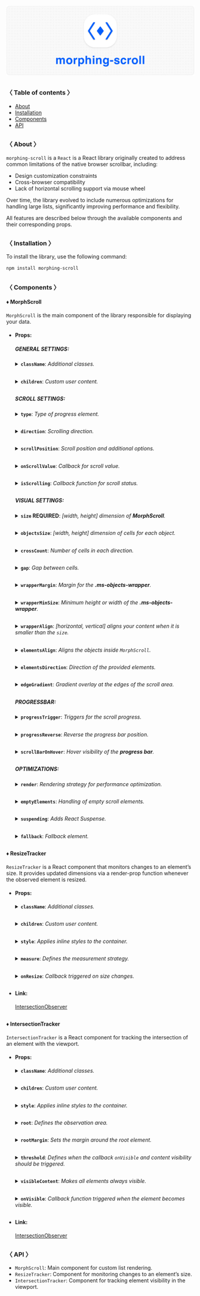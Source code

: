 ![logo](https://raw.githubusercontent.com/voodoofugu/morphing-scroll/refs/heads/main/src/assets/banner-01.jpg?v=1)

<h2></h2>

### 〈 Table of contents 〉

- [About](#-about-)
- [Installation](#-installation-)
- [Components](#-components-)
- [API](#-api-)

<h2></h2>

### 〈 About 〉

`morphing-scroll` is a `React` is a React library originally created to address common limitations of the native browser scrollbar, including:

- Design customization constraints
- Cross-browser compatibility
- Lack of horizontal scrolling support via mouse wheel

Over time, the library evolved to include numerous optimizations for handling large lists, significantly improving performance and flexibility.

All features are described below through the available components and their corresponding props.

<h2></h2>

### 〈 Installation 〉

To install the library, use the following command:

```bash
npm install morphing-scroll
```

<h2></h2>

### 〈 Components 〉

#### ♦ MorphScroll

`MorphScroll` is the main component of the library responsible for displaying your data.

- #### Props:

  <div>

  ##### **GENERAL SETTINGS**:

    <details>
      <summary><b><code>className</code></b>: <em>Additional classes.</em></summary><br />
      <ul>
        <b>Type:</b> string<br />
        <br />
        <b>Description:</b> <em><br />
        This parameter allows you to add additional classes to the component.</em><br />
        <br />
        <b>Example:</b>

        ```tsx
        <MorphScroll {...props}
          className="custom-class"
        >
          {children}
        </MorphScroll>
        ```

    </ul></details>

    <h2></h2>

    <details>
      <summary><b><code>children</code></b>: <em>Custom user content.</em></summary><br />
      <ul>
        <b>Type:</b> React.ReactNode<br />
        <br />
        <b>Description:</b> <em><br />
        This is where you can pass your list elements.<br />
        Make sure to provide unique keys for each list item, as per React's rules. The <code>MorphScroll</code> component ensures that the cells it generates will use the same keys as your list items, allowing it to render the correct cells for the current list.<br />
        Additionally, <code>MorphScroll</code> handles a passed <mark>null</mark> value the same way as <mark>undefined</mark>, rendering nothing in both cases.</em><br />
        <br />
        <b>Example:</b>

        ```tsx
        <MorphScroll {...props} >
          {children}
        </MorphScroll>
        ```

    </ul></details>

    <h2></h2>

  ##### **SCROLL SETTINGS**:

    <details>
      <summary><b><code>type</code></b>: <em>Type of progress element.</em></summary><br />
      <ul>
        <b>Type:</b> "scroll" | "slider" | "sliderMenu"<br />
        <br />
        <b>Default:</b> "scroll"<br />
        <br />
        <b>Description:</b> <em><br />
        This parameter defines how the provided <code>progressElement</code> behaves within <code>progressTrigger</code> and how you interact with it.<br />
        <br />
        <mark>scroll</mark> - This is the default value and represents a standard scrollbar.<br />
        <br />
        <mark>slider</mark> - It displays distinct elements indicating the number of full scroll steps within the list.<br />
        <br />
        <mark>sliderMenu</mark> - It behaves like a <code>slider</code>, but now the <code>progressElement</code> is a menu, an you can provide custom buttons as an array in the <code>progressElement</code>.</em><br />
        <br />
        <b>Example:</b>

        ```tsx
        <MorphScroll {...props}
          type="slider"
        >
          {children}
        </MorphScroll>
        ```

        <img src="https://raw.githubusercontent.com/voodoofugu/morphing-scroll/refs/heads/main/src/assets/banner-02.jpg?v=1">

    </ul></details>

    <h2></h2>

    <details>
      <summary><b><code>direction</code></b>: <em>Scrolling direction.</em></summary><br />
      <ul>
        <b>Type:</b> "x" | "y" | "hybrid"<br />
        <br />
        <b>Default:</b> "y"<br />
        <br />
        <b>Description:</b> <em><br />
        This parameter changes the scroll or slider type direction based on the provided value.<br />
        You can set the value to horizontal, vertical or hybrid positions to customize the component according to your needs.</em><br />
        <br />
        <b>Example:</b>

        ```tsx
        <MorphScroll {...props}
          direction="x"
        >
          {children}
        </MorphScroll>
        ```

    </ul></details>

    <h2></h2>

    <details>
      <summary><b><code>scrollPosition</code></b>: <em>Scroll position and additional options.</em></summary><br />
      <ul>
        <b>Type:</b> {<br />
        value: number | "end" | (number | "end")[];<br />
        duration?: number;<br />
        updater?: boolean;<br />
        }<br />
        <br />
        <b>Default:</b> { duration: 200; updater: false }<br />
        <br />
        <b>Description:</b> <em><br />
        This parameter allows you to set custom scroll values.<br />
        <br />
        <code>value</code>:<br />
        <ul>
          <li><mark>number</mark> - Sets the scroll position to a specific value.</li>
          <li><mark>"end"</mark> - Scrolls to the bottom of the list upon loading, which is useful for scenarios like chat message lists. When new elements are appended to the list, the scroll position will update automatically. However, to prevent unwanted scrolling when adding elements to the beginning of the list, this property will not trigger.</li>
        </ul>
        You can also provide an array of two values to specific positions ( e.g., [ x, y ] axes ) for hybrid directions.</code>.<br />
        <br />
        <code>duration</code>:<br />
        This property determines the animation speed for scrolling in <b>ms</b>.<br />
        <br />
        <code>updater</code>:<br />
        This property is a helper for the <code>value</code> property. When setting the same scroll value repeatedly (e.g., clicking a button to scroll to the top), React does not register the update. To force an update, toggle updater within setState, e.g.,<br />
        <code>setScroll((prev) => ({ ...prev, value: 0, updater: <b>!prev.updater</b> }))</code></em><br />
        <br />
        <b>Example:</b>

        ```tsx
        <MorphScroll {...props}
          scrollPosition={{ value: 100; duration: 100 }}
        >
          {children}
        </MorphScroll>
        ```

    </ul></details>

    <h2></h2>

    <details>
      <summary><b><code>onScrollValue</code></b>: <em>Callback for scroll value.</em></summary><br />
      <ul>
        <b>Type:</b> ( left: number, top: number ) => void<br />
        <br />
        <b>Description:</b> <em><br />
        This parameter accepts a callback function that is triggered on every scroll event. The callback receives the current scroll top and left position as a number. The return value of the callback can be used to determine custom behavior based on the scroll value.</em><br />
        <br />
        <b>Example:</b>

        ```tsx
        <MorphScroll {...props}
          onScrollValue={
            (left, top) => console.log("Scroll position:", left, top),
          }
        >
          {children}
        </MorphScroll>
        ```

    </ul></details>
      
    <h2></h2>

    <details>
      <summary><b><code>isScrolling</code></b>: <em>Callback function for scroll status.</em></summary><br />
      <ul>
        <b>Type:</b> ( motion: boolean ) => void<br />
        <br />
        <b>Description:</b> <em><br />
        This parameter accepts a callback function that is triggered whenever the scroll status changes. The callback receives a boolean value, where <code>true</code> indicates that scrolling is in progress, and <code>false</code> indicates that scrolling has stopped. This can be useful for triggering additional actions, such as pausing animations or loading indicators based on the scroll state.</em><br />
        <br />
        <b>Example:</b>

        ```tsx
        <MorphScroll {...props}
          isScrolling={(motion) => {
            console.log(motion ? "Scrolling..." : "Scroll stopped.");
          }}
        >
          {children}
        </MorphScroll>
        ```

    </ul></details>

    <h2></h2>

  ##### **VISUAL SETTINGS**:

    <details>
      <summary><b><code>size</code> REQUIRED</b>: <em>[width, height] dimension of <b>MorphScroll</b>.</em></summary><br />
      <ul>
        <b>Type:</b><br /> number | number[] | "auto"<br />
        <br />
        <b>Description:</b> <em><br />
        This parameter sets the width and height of the <code>MorphScroll</code>.<br />
        <br />
        <mark>number</mark> - Sets a fixed size in pixels. It can be 1 number if you want to set the same width and height, or an array of 2 numbers.<br />
        <br />
        <mark>"auto"</mark> - Adds the <code>ResizeTracker</code> component to measure the width and height of the area where <code>MorphScroll</code> is added. The dimensions will automatically adjust when the container changes.</em><br />
        <br />
        <b>Example:</b>

        ```tsx
        <MorphScroll {...props}
          size={[100, 400]}
        >
          {children}
        </MorphScroll>
        ```

    </ul></details>

    <h2></h2>

    <details>
      <summary><b><code>objectsSize</code></b>: <em>[width, height] dimension of cells for each object.</em></summary><br />
      <ul>
        <b>Type:</b><br />
        number | "none" | "firstChild"<br />
        | (number | "none" | "firstChild")[]<br />
        <br />
        <b>Default:</b> If you don't provide any value, the default value will be taken from <code>size</code><br />
        <br />
        <b>Description:</b> <em><br />
        This parameter defines the [width, height] of cells for each of your objects.<br />
        <br />
        <mark>number</mark> - Sets a fixed size for your custom objects.<br />
        <br />
        <mark>"none"</mark> - Cells will still be created, but <code>MorphScroll</code> will not calculate their sizes-they will simply wrap your objects.<br />
        <br />
        <mark>"firstChild"</mark> - Creates a <code>ResizeTracker</code> wrapper for the first child of your list. This wrapper will calculate the size of the first child, and these dimensions will be applied to all cells in the list.<br />
        <br />
        ✦ Note:<br />
        <ul>
          <li>All types can be used as 1 value, or an array of 2 values.</li>
          <li><mark>"none"</mark> is not compatible with <code>render={{ type: "virtual" }}</code>.</li>
        </ul></em><br />
        <br />
        <b>Example:</b>

        ```tsx
        <MorphScroll {...props}
          objectsSize={[80, 80]}
        >
          {children}
        </MorphScroll>
        ```

    </ul></details>

    <h2></h2>

    <details>
      <summary><b><code>crossCount</code></b>: <em>Number of cells in each direction.</em></summary><br />
      <ul>
        <b>Type:</b> number<br />
        <br />
        <b>Description:</b> <em><br />
        This parameter defines the number of <b>columns</b> (when <code>direction="y"</code> or <code>direction="hybrid"</code> with <code>elementsDirection="column"</code>) or <b>rows</b> (when <code>direction="x"</code> or <code>direction="hybrid"</code> with <code>elementsDirection="row"</code>).<br />
        <br />
        ✦ Note:<br />
        <ul>
          <li>If you use <mark>"x"</mark> or <mark>"y"</mark> for the <code>direction</code> parameter, <code>crossCount</code> only limits the <b>maximum</b> number of columns or rows.</li>
          <li>If you use <mark>"hybrid"</mark> for the <code>direction</code> parameter, <code>crossCount</code> defines the <b>exact</b> number of columns or rows in dependence of the <code>elementsDirection</code>, but not exceeding the total number of passed elements.</li>
        </ul></em><br />
        <br />
        <b>Example:</b>

        ```tsx
        <MorphScroll {...props}
          crossCount={3}
        >
          {children}
        </MorphScroll>
        ```

    </ul></details>

    <h2></h2>

    <details>
      <summary><b><code>gap</code></b>: <em>Gap between cells.</em></summary><br />
      <ul>
        <b>Type:</b> number | number[]<br />
        <br />
        <b>Description:</b> <em><br />
        This parameter allows you to set spacing in pixels between list items both horizontally and vertically.<br />
        <br />
        ✦ Note:<br />
        It can be 1 number or an array of 2 or 4 numbers.</em><br />
        <br />
        <b>Example:</b>

        ```tsx
        <MorphScroll {...props}
          gap={10}
        >
          {children}
        </MorphScroll>
        ```

    </ul></details>

    <h2></h2>

    <details>
      <summary><b><code>wrapperMargin</code></b>: <em>Margin for the <b>.ms-objects-wrapper</b>.</em></summary><br />
      <ul>
        <b>Type:</b> number | number[]<br />
        <br />
        <b>Description:</b> <em><br />
        This parameter defines the spacing between the list items and their wrapper, effectively increasing the width or height of the scrollable area.<br />
        <br />
        ✦ Note:<br />
        Can be 1 number or an array of 2 or 4 numbers in pixels.</em><br />
        <br />
        <b>Example:</b>

        ```tsx
        <MorphScroll {...props}
          wrapperMargin={10}
        >
          {children}
        </MorphScroll>
        ```

    </ul></details>

    <h2></h2>

    <details>
      <summary><b><code>wrapperMinSize</code></b>: <em>Minimum height or width of the <b>.ms-objects-wrapper</b>.</em></summary><br />
      <ul>
        <b>Type:</b> number | "full" | (number | "full")[]<br /><br />
        <b>Description:</b> <em><br />
        This parameter defines the minimum height or width of the <b>.ms-objects-wrapper</b>, to which CSS properties like <code>min-height</code> or <code>min-width</code> will be applied.<br />
        <br />
        ✦ Note:<br />
        Can be used as 1 value, or an array of 2 values.</em><br />
        <br />
        <b>Example:</b>

        ```tsx
        <MorphScroll {...props}
          wrapperMinSize={"full"}
        >
          {children}
        </MorphScroll>
        ```

    </ul></details>

    <h2></h2>

    <details>
      <summary><b><code>wrapperAlign</code></b>: <em>[horizontal, vertical] aligns your content when it is smaller than the <code>size</code>.</em></summary><br /> 
      <ul>
        <b>Type:</b><br />
        "start" | "center" | "end"<br />
        | ("start" | "center" | "end")[]<br />
        <br />
        <b>Description:</b> <em><br />
        This parameter aligns the <b>.ms-objects-wrapper</b>, which contains all the provided elements, relative to the scroll or the <code>size</code>.<br />
        <br />
        ✦ Note:<br />
        Use 1 value to align one or both axes, or an array of 2 values to align both axes.</em><br />
        <br />
        <b>Example:</b>

        ```tsx
        <MorphScroll {...props}
          contentAlign={["center", "center"]}
        >
          {children}
        </MorphScroll>
        ```

    </ul></details>

    <h2></h2>

    <details>
      <summary><b><code>elementsAlign</code></b>: <em>Aligns the objects inside <code>MorphScroll</code>.</em></summary><br />
      <ul>
        <b>Type:</b> "start" | "center" | "end"<br />
        <br />
        <b>Example:</b>

        ```tsx
        <MorphScroll {...props}
          elementsAlign="center"
        >
          {children}
        </MorphScroll>
        ```

    </ul></details>

    <h2></h2>

    <details>
      <summary><b><code>elementsDirection</code></b>: <em>Direction of the provided elements.</em></summary><br />
      <ul>
        <b>Type:</b> "row" | "column"<br />
        <br />
        <b>Default:</b> "row"<br />
        <br />
        <b>Description:</b> <em><br />
        This parameter changes the order of the provided elements based on the provided value.</em><br />
        <br />
        <b>Example:</b>

        ```tsx
        <MorphScroll {...props}
          elementsDirection="column"
        >
          {children}
        </MorphScroll>
        ```

    </ul></details>

    <h2></h2>

    <details>
      <summary><b><code>edgeGradient</code></b>: <em>Gradient overlay at the edges of the scroll area.</em></summary><br />
      <ul>
        <b>Type:</b> boolean | { color?: string; size?: number }<br />
        <br />
        <b>Default:</b> { size: 40 }<br />
        <br />
        <b>Description:</b> <em><br />
        This parameter creates two edge elements responsible for darkening the edges of the scroll when it overflows.<br />
        <br />
        <code>color</code> :<br />
        The property accepts any valid color format.
        If you provide it, the library will generate a gradient transitioning from the custom color to transparent.
        If you provide just <mark>true</mark>, the edge elements will have no color, allowing for custom styling via CSS classes.<br />
        <br />
        <code>size</code> :<br />
        The property changes the height for horizontal and width for vertical <b>.ms-edge</b>.</em><br />
        <br />
        <b>Example:</b>

        ```tsx
        <MorphScroll {...props}
          edgeGradient={{ color: "rgba(0, 0, 0, 0.5)", size: 60 }}
        >
          {children}
        </MorphScroll>
        ```

    </ul></details>

    <h2></h2>

  ##### **PROGRESSBAR**:

    <details>
      <summary><b><code>progressTrigger</code></b>: <em>Triggers for the scroll progress.</em></summary><br />
      <ul>
        <b>Type:</b> {<br />
          wheel?: boolean;<br />
          content?: boolean;<br />
          progressElement?: boolean | React.ReactNode | React.ReactNode[];<br />
          arrows?: boolean | { size?: number; element?: React.ReactNode };<br />
        }<br />
        <br />
        <b>Default:</b> { wheel: true }<br />
        <br />
        <b>Description:</b> <em><br />
        This is one of the most important properties, allowing you to define how users interact with the progress bar and customize its appearance.<br />
        <br />
        <code>wheel</code> :<br />
        This parameter determines whether the progress bar responds to mouse wheel scrolling.<br />
        <br />
        <code>content</code> :<br />
        This parameter enables interaction by clicking and dragging anywhere within the scrollable content to move it.<br />
        <br />
        <code>progressElement</code> :<br />
        This parameter determines how the scroll progress is managed.<br />
        <br />
        <ul>
          <li>When using <code>type="scroll"</code>, you can provide a custom scroll element. If it's not ready yet, simply set <mark>true</mark> instead — this will fall back to the browser’s default scrollbar.</li>
          <li>When using <code>type="slider"</code>, a <b>.ms-slider</b> element is automatically generated. It contains multiple <b>sliderElem</b> elements that visually represent the scroll progress. One of them will always have the <code>active</code> class depending on the current position.</li>
          <li>When using <code>type="sliderMenu"</code>, everything is the same as with <mark>"slider"</mark> but you can pass an array of custom buttons to <code>progressElement</code>. These buttons act as a navigation menu, allowing users to jump to specific sections.</li>
        </ul>
        <br />
        <code>arrows</code> :<br />
        This parameter allows you to add custom arrows to the progress bar. You can either specify a <code>size</code> for the arrows and provide a custom element.<br />
        <br />
        ✦ Note:<br />
        <code>progressTrigger</code> can only create or provide your elements, but you must make the design for them yourself.</em><br />
        <br />
        <b>Example:</b>

        ```tsx
        <MorphScroll {...props}
          progressTrigger={{
            wheel: true,
            progressElement: <div className="your-scroll-thumb" />,
          }}
        >
          {children}
        </MorphScroll>
        ```

    </ul></details>

    <h2></h2>

    <details>
      <summary><b><code>progressReverse</code></b>: <em>Reverse the progress bar position.</em></summary><br />
      <ul>
        <b>Type:</b> boolean | boolean[]<br />
        <br />
        <b>Default:</b> false<br />
        <br />
        <b>Description:</b> <em><br />
        This parameter changes the position of the progress bar based on the direction property.<br />
        <br />
        <ul>
          <li>If <code>direction="x"</code>, the progress bar appears on the left by default and moves to the right when set to <mark>true</mark>.</li>
          <li>If <code>direction="y"</code>, the progress bar appears at the bottom by default and moves to the top when set to <mark>true</mark>.</li>
          <li>If <code>direction="hybrid"</code>, both horizontal and vertical progress bars are used with the same logic as above. And in this case, you can also pass an array of booleans to control each bar individually.</li>
        </ul></em><br />
        <br />
        <b>Example:</b>

        ```tsx
        <MorphScroll {...props}
          progressReverse
        >
          {children}
        </MorphScroll>
        ```

    </ul></details>

    <h2></h2>

    <details>
      <summary><b><code>scrollBarOnHover</code></b>: <em>Hover visibility of the <b>progress bar</b>.</em></summary><br />
      <ul>
        <b>Type:</b> boolean<br />
        <br />
        <b>Default:</b> false<br />
        <br />
        <b>Description:</b> <em><br />
        This parameter controls the visibility of the progress bar regardless of the <code>type</code> value.<br />
        When you use it, the <b>"hover"</b> class is applied to the <b>.ms-bar</b> when the cursor is over it (or the finger touches it on touchscreens), and <b>"leave"</b> is applied when it is no longer hovered. This allows you to easily customize its appearance on interaction.</em><br />
        <br />
        <b>Example:</b>

        ```tsx
        <MorphScroll {...props}
          scrollBarOnHover
        >
          {children}
        </MorphScroll>
        ```

    </ul></details>

    <h2></h2>

  ##### **OPTIMIZATIONS**:

    <details>
      <summary><b><code>render</code></b>: <em>Rendering strategy for performance optimization.</em></summary><br />
      <ul>
        <b>Type:</b> {<br />
          type: "lazy" | "virtual";<br />
          rootMargin?: number | number[];<br />
          stopLoadOnScroll?: boolean;<br />
          }<br />
        <br />
        <b>Description:</b> <em><br />
        This parameter adds a gradual rendering of the content as it enters the viewport.<br />
        When used, a container is created for each scrollable object, and its absolute positioning is calculated based on scroll position and area dimensions.<br />
        <br />
        <code>type</code>:<br />
        <ul>
          <li>With <mark>"lazy"</mark>, content is not deleted when it leaves the viewport.</li>
          <li>With <mark>"virtual"</mark>, content is deleted when it leaves the viewport.</li>
        </ul>
        <br />
        <code>rootMargin</code>:<br />
        This property controls the threshold for loading content. It can be a single number or an array of 2 <b>[ top-bottom, left-right ]</b> or 4 <b>[ top, right, bottom, left ]</b> numbers. It is the distance for loading from the root element ( <b>.ms-element</b> ) in pixels.<br />
        <br />
        <code>stopLoadOnScroll</code>:<br />
        This property controls whether to stop loading content when scrolling.<br />
        <br />
        ✦ Note:<br />
        <code>render</code> is not compatible with <code>objectsSize: "none"</code>.</em><br />
        <br />
        <b>Example:</b>

        ```tsx
        <MorphScroll {...props}
          render={{ type: "virtual" }}
        >
          {children}
        </MorphScroll>
        ```

    </ul></details>

    <h2></h2>

    <details>
      <summary><b><code>emptyElements</code></b>: <em>Handling of empty scroll elements.</em></summary><br />
      <ul>
        <b>Type:</b> {<br />
        mode: "clear" | "fallback" | { fallback: React.ReactNode };<br />
        clickTrigger?: { selector: string; delay?: number };<br />
        }<br />
        <br />
        <b>Description:</b> <em><br />
        This option will allow you to delete or replace empty list items during the first rendering, or to start this process by clicking.<br />
        <br />
        <code>mode</code> :<br />
        <ul>
          <li><mark>"clear"</mark> – automatically removes empty elements.</li>
          <li><mark>"fallback"</mark> – replaces empty elements with the value from the <code>fallback</code> props.</li>
          <li><mark>{ fallback: React.ReactNode }</mark> – if you need a different element than in <code>fallback</code> to replace empty elements, you can use this option.</li>
        </ul>
        <br />
        <code>clickTrigger</code> :<br />
        In case if elements are removed via a click action, use this option. It accepts an object with a <code>selector</code> ( such as a delete button’s class ) and <code>delay</code> ( in <b>ms</b> ) to wait before removing the elements.<br />
        <br />
        ✦ Note:<br />
        <ul>
          <li>The cleanup will start on the initial render, when the number of passed elements changes, on scroll and on click if you use <code>clickTrigger</code>.</li>
          <li>If you are using <code>clickTrigger</code> but there are no changes, you may need to increase the <code>delay</code> value, since the cleanup function is triggered when your item has not yet been deleted.</li>
        </ul></em>
        <br />
        <b>Example:</b>

        ```tsx
        <MorphScroll {...props}
          emptyElements={{
            mode: "clear",
            clickTrigger: { selector: ".close-button" },
          }}
        >
          {children}
        </MorphScroll>
        ```

    </ul></details>

    <h2></h2>

    <details>
      <summary><b><code>suspending</code></b>: <em>Adds React Suspense.</em></summary><br />
      <ul>
        <b>Type:</b> boolean<br />
        <br />
        <b>Default:</b> false<br />
        <br />
        <b>Description:</b> <em><br />
        This parameter adds React Suspense to the MorphScroll component for asynchronous rendering.</em><br />
        <br />
        <b>Example:</b>

        ```tsx
        <MorphScroll {...props}
          suspending
        >
          {children}
        </MorphScroll>
        ```

    </ul></details>

    <h2></h2>

    <details>
      <summary><b><code>fallback</code></b>: <em>Fallback element.</em></summary><br />
      <ul>
        <b>Type:</b> React.ReactNode<br />
        <br />
        <b>Description:</b> <em><br />
        This parameter sets the fallback element to display during loading or placeholder.<br />
        It will be used when:
        <ul>
          <li><code>suspending</code> is set to <mark>true</mark>.</li>
          <li><code>render.stopLoadOnScroll</code> is set to <mark>true</mark>.</li>
          <li><code>emptyElements.mode</code> is set to <mark>"fallback"</mark>.</li> 
        </ul></em><br />
        <br />
        <b>Example:</b>

        ```tsx
        <MorphScroll {...props}
          fallback={<div>Loading...</div>}
        >
          {children}
        </MorphScroll>
        ```

    </ul></details>
    
  </div>

<h2></h2>

#### ♦ ResizeTracker

`ResizeTracker` is a React component that monitors changes to an element’s size. It provides updated dimensions via a render-prop function whenever the observed element is resized.

- #### Props:

  <div>

    <details>
      <summary><b><code>className</code></b>: <em>Additional classes.</em></summary><br />
      <ul>
        <b>Type:</b> string<br />
        <br />
        <b>Description:</b> <em><br />
        This parameter allows you to add additional classes to the component.</em><br />
        <br />
        <b>Example:</b>

        ```tsx
        <ResizeTracker
          className="custom-class"
        >
          {children}
        </ResizeTracker>
        ```

    </ul></details>

    <h2></h2>

    <details>
      <summary><b><code>children</code></b>: <em>Custom user content.</em></summary><br />
      <ul>
        <b>Type:</b> React.ReactNode<br />
        <br />
        <b>Description:</b> <em><br />
        This parameter allows you to add custom content to the component.</em><br />
        <br />
        <b>Example:</b>

        ```tsx
        <ResizeTracker >
          {children}
        </ResizeTracker>
        ```

    </ul></details>

    <h2></h2>

    <details>
      <summary><b><code>style</code></b>: <em>Applies inline styles to the container.</em></summary><br />
      <ul>
        <b>Type:</b> React.CSSProperties<br />
        <br />
        <b>Example:</b>

        ```tsx
        <ResizeTracker
          style={{ backgroundColor: "yellow" }}
        >
          {children}
        </ResizeTracker>
        ```

    </ul></details>

    <h2></h2>

    <details>
      <summary><b><code>measure</code></b>: <em>Defines the measurement strategy.</em></summary><br />
      <ul>
        <b>Type:</b> "inner" | "outer" | "all"<br />
        <br />
        <b>Default:</b> "inner"<br />
        <br />
        <b>Description:</b><br />
        <em>This prop determines what is being measured by automatically applying inline styles that affect width and height.<br />
        <br />
        <ul>
          <li><mark>"inner"</mark> sets <code>width: "max-content"</code> and <code>height: "max-content"</code>, measuring the size of child elements.</li>
          <li><mark>"outer"</mark> measures the parent element by setting <code>minWidth: "100%"</code> and <code>minHeight: "100%"</code>.</li>
          <li><mark>"all"</mark> value combines the styles of both <code>"inner"</code> and <code>"outer"</code>, allowing measurement of both the parent and child elements.</li>
        </ul>
        <br />
        ✦ Note: <br />
        Be cautious when overriding styles via the <code>style</code> prop, as it may interfere with the styles applied by <code>measure</code>, leading to unexpected behavior.</em><br />
        <br />
        <b>Example:</b>

        ```tsx
        <ResizeTracker
          measure="all"
        >
          {children}
        </ResizeTracker>
        ```

    </ul></details>

    <h2></h2>

    <details>
      <summary><b><code>onResize</code></b>: <em>Callback triggered on size changes.</em></summary><br />
      <ul>
        <b>Type:</b> (rect: Partial<DOMRectReadOnly>) => void<br />
        <br />
        <b>Description:</b><br />
        <em>A callback function that is triggered whenever the observed element's dimensions change.<br />
        The function receives an object containing the updated size properties.</em><br />
        <br />
        <b>Example:</b>

        ```tsx
        <ResizeTracker
          onResize={(rect) => {
            console.log("New size:", rect);
          }}
        >
          {children}
        </ResizeTracker>
        ```

    </ul></details>

    <h2></h2>

  </div>

- #### Link:

  [IntersectionObserver](https://developer.mozilla.org/en-US/docs/Web/API/ResizeObserver)

<h2></h2>

#### ♦ IntersectionTracker

`IntersectionTracker` is a React component for tracking the intersection of an element with the viewport.

- #### Props:

  <div>

    <details>
      <summary><b><code>className</code></b>: <em>Additional classes.</em></summary><br />
      <ul>
        <b>Type:</b> string<br />
        <br />
        <b>Description:</b> <em><br />
        This parameter allows you to add additional classes to the component.</em><br />
        <br />
        <b>Example:</b>

        ```tsx
        <IntersectionTracker
          className="custom-class"
        >
          {children}
        </IntersectionTracker>
        ```

    </ul></details>

    <h2></h2>

    <details>
      <summary><b><code>children</code></b>: <em>Custom user content.</em></summary><br />
      <ul>
        <b>Type:</b> React.ReactNode<br />
        <br />
        <b>Example:</b>

        ```tsx
        <IntersectionTracker>
          {children}
        </IntersectionTracker>
        ```

    </ul></details>

    <h2></h2>

    <details>
      <summary><b><code>style</code></b>: <em>Applies inline styles to the container.</em></summary><br />
      <ul>
        <b>Type:</b> React.CSSProperties<br />
        <br />
        <b>Example:</b>

        ```tsx
        <IntersectionTracker
          style={{ backgroundColor: "yellow" }}
        >
          {children}
        </IntersectionTracker>
        ```

    </ul></details>

    <h2></h2>

    <details>
      <summary><b><code>root</code></b>: <em>Defines the observation area.</em></summary><br />
      <ul>
        <b>Type:</b> Element | null<br />
        <br />
        <b>Default:</b> null (window)<br />
        <br />
        <b>Description:</b> <em><br />
        Specifies the element that serves as the bounding box for the intersection observation. 
        If provided, it must be an ancestor of the observed element.</em><br />
        <br />
        <b>Example:</b>

        ```tsx
        <IntersectionTracker
          root={document.getElementById("observer-container")}
        >
          {children}
        </IntersectionTracker>
        ```

    </ul></details>

    <h2></h2>

    <details>
      <summary><b><code>rootMargin</code></b>: <em>Sets the margin around the root element.</em></summary><br />
      <ul>
        <b>Type:</b> number | number[]<br />
        <br />
        <b>Description:</b> <em><br />
        Defines an offset around the root element, expanding or shrinking the observed area.<br />
        <br />
        ✦ Note:<br />
        It can be a single number or an array of 2 <b>[ top-bottom, left-right ]</b> or 4 <b>[ top, right, bottom, left ]</b> numbers.</em><br />
        <br />
        <b>Example:</b>

        ```tsx
        <IntersectionTracker
          rootMargin={10}
        >
          {children}
        </IntersectionTracker>
        ```

    </ul></details>

    <h2></h2>

    <details>
      <summary><b><code>threshold</code></b>: <em>Defines when the callback <code>onVisible</code> and content visibility should be triggered.</em></summary><br />
      <ul>
        <b>Type:</b> number | number[]<br />
        <br />
        <b>Description:</b> <em><br />
        Specifies at what percentage of the observed element’s visibility the callback should be executed.<br />
        <br />
        ✦ Note:<br />
        <ul>
          <li>A value of <code>0</code> means the callback fires when any part of the element appears, while <code>1</code> means the element must be fully visible.</li>
          <li>An array (e.g., <code>[0, 0.5, 1]</code>) triggers the callback multiple times at different visibility levels.</li>
        </ul></em>
        <br />
        <b>Example:</b>

        ```tsx
        <IntersectionTracker
          threshold={0.5}
        >
          {children}
        </IntersectionTracker>
        ```

    </ul></details>

    <h2></h2>

    <details>
      <summary><b><code>visibleContent</code></b>: <em>Makes all elements always visible.</em></summary><br />
      <ul>
        <b>Type:</b> boolean<br />
        <br />
        <b>Default:</b> false<br />
        <br />
        <b>Description:</b> <em><br />
        If set to <mark>true</mark>, the tracked elements will always be visible, regardless of their actual intersection status.<br />
        This can be useful for testing purposes or when using the <code>onVisible</code> callback, ensuring it continues to trigger whenever the element enters the viewport.</em><br />
        <br />
        <b>Example:</b>

        ```tsx
        <IntersectionTracker
          visibleContent
        >
          {children}
        </IntersectionTracker>
        ```

    </ul></details>

    <h2></h2>

    <details>
      <summary><b><code>onVisible</code></b>: <em>Callback function triggered when the element becomes visible.</em></summary><br />
      <ul>
        <b>Type:</b> (entry: IntersectionObserverEntry) => void<br />
        <br />
        <b>Description:</b> <em><br />
        A callback function that is called when the observed element enters the viewport or the area defined by the <code>root</code> property. This can be used to load new list items for <code>MorphScroll</code>.<br />
        <br />
        ✦ Note:<br />
        The <code>IntersectionObserverEntry</code> object provides details about the intersection state, including:<br />
        <ul>
          <li><code>boundingClientRect</code>: The bounding rectangle of the element relative to the viewport.</li>
          <li><code>intersectionRatio</code>: The percentage of the element that is visible in the viewport.</li>
          <li><code>intersectionRect</code>: The intersection rectangle between the element and the viewport.</li>
          <li><code>rootBounds</code>: The bounding rectangle of the root element relative to the viewport.</li>
          <li><code>target</code>: The observed element.</li>
          <li><code>time</code>: The timestamp when the intersection state changed.</li>
        </ul>
        <br />
        More information in the <b>Link</b> below.</em><br />
        <br />
        <b>Example:</b>

        ```tsx
        <IntersectionTracker
          onVisible={(entry) => console.log(entry)}
        >
          {children}
        </IntersectionTracker>
        ```

    </ul></details>

    <h2></h2>

  </div>

- #### Link:

  [IntersectionObserver](https://developer.mozilla.org/en-US/docs/Web/API/Intersection_Observer_API)

<h2></h2>

### 〈 API 〉

- `MorphScroll`: Main component for custom list rendering.
- `ResizeTracker`: Component for monitoring changes to an element’s size.
- `IntersectionTracker`: Component for tracking element visibility in the viewport.
